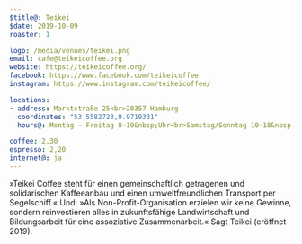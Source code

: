 ```yaml
---
$title@: Teikei
$date: 2019-10-09
roaster: 1

logo: /media/venues/teikei.png
email: cafe@teikeicoffee.org
website: https://teikeicoffee.org/
facebook: https://www.facebook.com/teikeicoffee
instagram: https://www.instagram.com/teikeicoffee/

locations:
- address: Marktstraße 25<br>20357 Hamburg
  coordinates: "53.5582723,9.9719331"
  hours@: Montag – Freitag 8–19&nbsp;Uhr<br>Samstag/Sonntag 10–18&nbsp;Uhr

coffee: 2,30
espresso: 2,20
internet@: ja
---
```


»Teikei Coffee steht für einen gemeinschaftlich getragenen und solidarischen Kaffeeanbau und einen umweltfreundlichen Transport per Segelschiff.« Und: »Als Non-Profit-Organisation erzielen wir keine Gewinne, sondern reinvestieren alles in zukunftsfähige Landwirtschaft und Bildungsarbeit für eine assoziative Zusammenarbeit.« Sagt Teikei (eröffnet 2019).